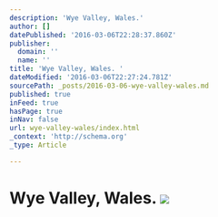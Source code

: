 ```yaml
---
description: 'Wye Valley, Wales.'
author: []
datePublished: '2016-03-06T22:28:37.860Z'
publisher:
  domain: ''
  name: ''
title: 'Wye Valley, Wales. '
dateModified: '2016-03-06T22:27:24.781Z'
sourcePath: _posts/2016-03-06-wye-valley-wales.md
published: true
inFeed: true
hasPage: true
inNav: false
url: wye-valley-wales/index.html
_context: 'http://schema.org'
_type: Article

---
```

# Wye Valley, Wales. ![](https://the-grid-user-content.s3-us-west-2.amazonaws.com/1a9a45b7-0b04-4234-a0c5-eaa611a45c79.png)